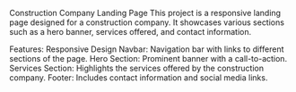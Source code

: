 Construction Company Landing Page
This project is a responsive landing page designed for a construction company. It showcases various sections such as a hero banner, services offered, and contact information.

Features:
Responsive Design
Navbar: Navigation bar with links to different sections of the page.
Hero Section: Prominent banner with a call-to-action.
Services Section: Highlights the services offered by the construction company.
Footer: Includes contact information and social media links.
